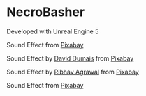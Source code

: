 # NecroBasher

Developed with Unreal Engine 5

Sound Effect from <a href="https://pixabay.com/?utm_source=link-attribution&utm_medium=referral&utm_campaign=music&utm_content=37055">Pixabay</a>

Sound Effect by <a href="https://pixabay.com/users/daviddumaisaudio-41768500/?utm_source=link-attribution&utm_medium=referral&utm_campaign=music&utm_content=185432">David Dumais</a> from <a href="https://pixabay.com//?utm_source=link-attribution&utm_medium=referral&utm_campaign=music&utm_content=185432">Pixabay</a>

Sound Effect by <a href="https://pixabay.com/users/ribhavagrawal-39286533/?utm_source=link-attribution&utm_medium=referral&utm_campaign=music&utm_content=230542">Ribhav Agrawal</a> from <a href="https://pixabay.com/sound-effects//?utm_source=link-attribution&utm_medium=referral&utm_campaign=music&utm_content=230542">Pixabay</a>

Sound Effect from <a href="https://pixabay.com/sound-effects/?utm_source=link-attribution&utm_medium=referral&utm_campaign=music&utm_content=81720">Pixabay</a>